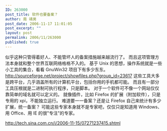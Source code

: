 ```yaml
---
ID: 263000
post_title: 软件也要备案？
author: 南 靖男
post_date: 2006-11-17 11:01:05
post_excerpt: ""
layout: post
permalink: 2006/11/263000
published: true
---
```

似乎这种只管得着好人、不能管坏人的备案措施越来越流行了。
而且这项管理方法本身就和整个世界互联网络格格不入的。
基于 Unix 的思想，操作系统就是一些小工具的集合，看看 GnuWin32 项目下有多少东东。
<a href="http://sourceforge.net/project/showfiles.php?group_id=23617">http://sourceforge.net/project/showfiles.php?group_id=23617</a>
这些工具大多是跨平台，几乎涵盖所有的计算机平台，包括你用的手机都可能。
而且有一部分工具压根就是二进制可执行程序，只是脚本。
对于一个软件可不像一个网站仅仅靠简单的域名就可以定义的。
就像插件，比如 Firefox 的扩展（附加软件），只是专用的 xpi，不能独立运行。
难道要一一备案？还是让 Firefox 自己来统计有多少扩展，统一备案？
可能这些专家本身就不是专家吧，仅仅只是知道用 Windows、用 Office、用 IE 的很"专注"的专家。

<a href="http://tech.sina.com.cn/i/2006-11-15/07271237415.shtml">http://tech.sina.com.cn/i/2006-11-15/07271237415.shtml</a>